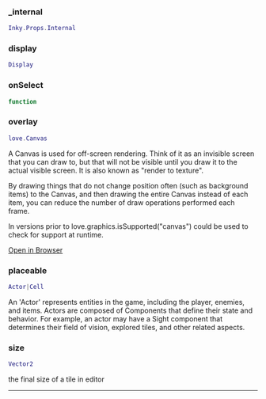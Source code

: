 
### _internal


```lua
Inky.Props.Internal
```


### display


```lua
Display
```

### onSelect


```lua
function
```

### overlay


```lua
love.Canvas
```


A Canvas is used for off-screen rendering. Think of it as an invisible screen that you can draw to, but that will not be visible until you draw it to the actual visible screen. It is also known as "render to texture".

By drawing things that do not change position often (such as background items) to the Canvas, and then drawing the entire Canvas instead of each item,  you can reduce the number of draw operations performed each frame.

In versions prior to love.graphics.isSupported("canvas") could be used to check for support at runtime.


[Open in Browser](https://love2d.org/wiki/love.graphics)


### placeable


```lua
Actor|Cell
```

 An 'Actor' represents entities in the game, including the player, enemies, and items.
 Actors are composed of Components that define their state and behavior.
 For example, an actor may have a Sight component that determines their field of vision, explored tiles,
 and other related aspects.

### size


```lua
Vector2
```

the final size of a tile in editor


---

